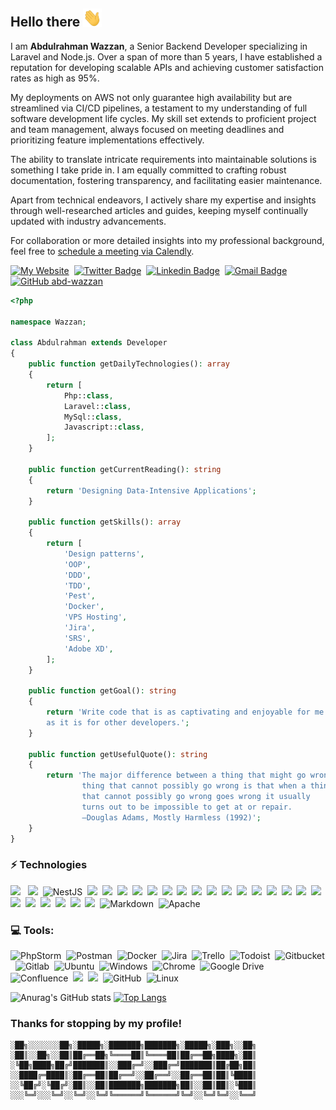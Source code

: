## Hello there <img src="https://raw.githubusercontent.com/ABSphreak/ABSphreak/master/gifs/Hi.gif" width="30px">

I am **Abdulrahman Wazzan**, a Senior Backend Developer specializing in Laravel and Node.js. Over a span of more than 5 years, I have established a reputation for developing scalable APIs and achieving customer satisfaction rates as high as 95%.

My deployments on AWS not only guarantee high availability but are streamlined via CI/CD pipelines, a testament to my understanding of full software development life cycles. My skill set extends to proficient project and team management, always focused on meeting deadlines and prioritizing feature implementations effectively.

The ability to translate intricate requirements into maintainable solutions is something I take pride in. I am equally committed to crafting robust documentation, fostering transparency, and facilitating easier maintenance. 

Apart from technical endeavors, I actively share my expertise and insights through well-researched articles and guides, keeping myself continually updated with industry advancements. 

For collaboration or more detailed insights into my professional background, feel free to [schedule a meeting via Calendly](https://calendly.com/abd-wazzan).

[![My Website](	https://img.shields.io/badge/wazzan.dev-555?style=flat&logo=About.me&logoColor=white)](https://wazzan.dev)&nbsp;
[![Twitter Badge](https://img.shields.io/badge/-@abd__wazzan-1ca0f1?style=flat&labelColor=1ca0f1&logo=x&logoColor=white&link=https://x.com/abd_wazzan)](https://x.com/abd_wazzan)&nbsp;
[![Linkedin Badge](https://img.shields.io/badge/-abdulrahman--wazzan-blue?style=flat&logo=Linkedin&logoColor=white&link=https://www.linkedin.com/in/harshkumarkhatri/)](https://www.linkedin.com/in/abdulrahman-wazzan/)&nbsp;
[![Gmail Badge](https://img.shields.io/badge/-wazzan.dev@gmail.com-c14438?style=flat&logo=Gmail&logoColor=white&link=mailto:wazzan.dev@gmail.com)](mailto:wazzan.dev@gmail.com)&nbsp;
[![GitHub abd-wazzan](https://img.shields.io/github/followers/abd-wazzan?label=follow&style=social)](https://github.com/abd-wazzan)&nbsp;
<!-- ![](https://komarev.com/ghpvc/?username=abd-wazzan&label=Profile+Views&style=flat&color=grey) -->

```php
<?php

namespace Wazzan;

class Abdulrahman extends Developer
{
    public function getDailyTechnologies(): array
    {
        return [
            Php::class,
            Laravel::class,
            MySql::class,
            Javascript::class,
        ];
    }
    
    public function getCurrentReading(): string
    {
        return 'Designing Data-Intensive Applications';
    }
    
    public function getSkills(): array
    {
        return [
            'Design patterns',
            'OOP',
            'DDD',
            'TDD',
            'Pest',
            'Docker',
            'VPS Hosting',
            'Jira',
            'SRS',
            'Adobe XD',
        ];
    }
    
    public function getGoal(): string
    {
        return 'Write code that is as captivating and enjoyable for me to read 
        as it is for other developers.';
    }
    
    public function getUsefulQuote(): string
    {
        return 'The major difference between a thing that might go wrong and a
                thing that cannot possibly go wrong is that when a thing 
                that cannot possibly go wrong goes wrong it usually
                turns out to be impossible to get at or repair.
                —Douglas Adams, Mostly Harmless (1992)';
    }
}
```
### ⚡ Technologies
![](https://img.shields.io/badge/Laravel-FF2D20?style=flat&logo=laravel&logoColor=white)&nbsp;&nbsp;
![](https://img.shields.io/badge/AWS-232F3E?style=flat&logo=amazon-aws&logoColor=white)&nbsp;
![NestJS](https://img.shields.io/badge/Nest.js-%23E0234E.svg?style=flat&logo=nestjs&logoColor=white)&nbsp;
![](https://img.shields.io/badge/PHP-%23777BB4?style=flat&logo=php&logoColor=white)&nbsp;
![](https://img.shields.io/badge/redis-%23DD0031.svg?&style=flat&logo=redis&logoColor=white)&nbsp;
![](https://img.shields.io/badge/MySQL-005C84?style=flat&logo=mysql&logoColor=white)&nbsp;
![](https://img.shields.io/badge/PostgreSQL-316192?style=flat&logo=postgresql&logoColor=white)&nbsp;
![](https://img.shields.io/badge/JavaScript-yellow?style=flat&logo=javascript&logoColor=white)&nbsp;
![](https://img.shields.io/badge/TypeScript-007ACC?style=flat&logo=typescript&logoColor=white)&nbsp;
![](https://img.shields.io/badge/HTML5-E34F26?style=flat&logo=html5&logoColor=white)&nbsp;
![](https://img.shields.io/badge/CSS-239120?&style=flat&logo=css3&logoColor=white)&nbsp;
![](https://img.shields.io/badge/jQuery-0769AD?style=flat&logo=jquery&logoColor=white)&nbsp;
![](https://img.shields.io/badge/docker-%230db7ed.svg?style=flat&logo=docker&logoColor=white)&nbsp;
![](https://img.shields.io/badge/git-%23F05033.svg?style=flat&logo=git&logoColor=white)&nbsp;
![](https://img.shields.io/badge/json%20web%20tokens-d63aff?style=flat&logo=json-web-tokens&logoColor=white)&nbsp;
![](https://img.shields.io/badge/Adobe%20XD-470137?style=flat&logo=Adobe%20XD&logoColor=white)&nbsp;
![](https://img.shields.io/badge/.NET-5C2D91?style=flat&logo=.net&logoColor=white)&nbsp;
![](https://img.shields.io/badge/C%23-239120?style=flat&logo=c-sharp&logoColor=white)&nbsp;
![](https://img.shields.io/badge/Microsoft%20SQL%20Server-CC2927?style=flat&logo=microsoft%20sql%20server&logoColor=white)&nbsp;
![](https://img.shields.io/badge/Stripe-626CD9?style=flat&logo=Stripe&logoColor=white)&nbsp;
![](https://img.shields.io/badge/PayPal-00457C?style=flat&logo=paypal&logoColor=white)&nbsp;
![](https://img.shields.io/badge/MongoDB-4EA94B?style=flat&logo=mongodb&logoColor=white)&nbsp;
![](https://img.shields.io/badge/Express.js-404D59?style=flat&logo=express&logoColor=white)&nbsp;
![](https://img.shields.io/badge/Angular-DD0031?style=flat&logo=angular&logoColor=white)&nbsp;
![](https://img.shields.io/badge/Node.js-43853D?style=flat&logo=node.js&logoColor=white)&nbsp;
![Markdown](https://img.shields.io/badge/markdown-%23000000.svg?style=flat&logo=markdown&logoColor=white)&nbsp;
![Apache](https://img.shields.io/badge/apache-%23D42029.svg?style=flat&logo=apache&logoColor=white)&nbsp;

### 💻 Tools:
![PhpStorm](https://img.shields.io/badge/phpstorm-5C2D91?style=flat&logo=phpstorm&logoColor=white)&nbsp;
![Postman](https://img.shields.io/badge/Postman-FF6C37?style=flat&logo=postman&logoColor=white)&nbsp;
![Docker](https://img.shields.io/badge/docker-%230db7ed.svg?style=flat&logo=docker&logoColor=white)&nbsp;
![Jira](https://img.shields.io/badge/Jira-0052CC?style=flat&logo=Jira&logoColor=white)&nbsp;
![Trello](https://img.shields.io/badge/Trello-%23026AA7.svg?style=flat&logo=Trello&logoColor=white)&nbsp;
![Todoist](https://img.shields.io/badge/Todoist-E44332?style=flat&logo=todoist&logoColor=white)&nbsp;
![Gitbucket](https://img.shields.io/badge/bitbucket-%230047B3.svg?style=flat&logo=bitbucket&logoColor=white)&nbsp;
![Gitlab](https://img.shields.io/badge/gitlab-E95420.svg?style=flat&logo=gitlab&logoColor=white)&nbsp;
![Ubuntu](https://img.shields.io/badge/Ubuntu-E95420?style=flat&logo=ubuntu&logoColor=white)&nbsp;
![Windows](https://img.shields.io/badge/Windows-0078D6?style=flat&logo=windows&logoColor=white)&nbsp;
![Chrome](https://img.shields.io/badge/Google%20Chrome-4285F4?style=flat&logo=GoogleChrome&logoColor=white)&nbsp;
![Google Drive](https://img.shields.io/badge/Google%20Drive-4285F4?style=flat&logo=googledrive&logoColor=white)&nbsp;
![Confluence](https://img.shields.io/badge/confluence-%23172BF4.svg?style=flat&logo=confluence&logoColor=white)&nbsp;
![](https://img.shields.io/badge/Udemy-EC5252?style=flat&logo=Udemy&logoColor=white)&nbsp;
![](https://img.shields.io/badge/Coursera-0056D2?style=flat&logo=Coursera&logoColor=white)&nbsp;
![GitHub](https://img.shields.io/badge/-GitHub-05122A?style=flat&logo=github)&nbsp;
![Linux](https://img.shields.io/badge/Linux-yellow?style=flat&logo=linux&logoColor=white)&nbsp;

![Anurag's GitHub stats](https://github-readme-stats.vercel.app/api?username=abd-wazzan&show_icons=true&theme=transparent)
[![Top Langs](https://github-readme-stats.vercel.app/api/top-langs/?username=abd-wazzan&layout=compact)](https://github.com/anuraghazra/github-readme-stats)

### Thanks for stopping by my profile!
```
░██╗░░░░░░░██╗░█████╗░███████╗███████╗░█████╗░███╗░░██╗
░██║░░██╗░░██║██╔══██╗╚════██║╚════██║██╔══██╗████╗░██║
░╚██╗████╗██╔╝███████║░░███╔═╝░░███╔═╝███████║██╔██╗██║
░░████╔═████║░██╔══██║██╔══╝░░██╔══╝░░██╔══██║██║╚████║
░░╚██╔╝░╚██╔╝░██║░░██║███████╗███████╗██║░░██║██║░╚███║
░░░╚═╝░░░╚═╝░░╚═╝░░╚═╝╚══════╝╚══════╝╚═╝░░╚═╝╚═╝░░╚══╝
```
